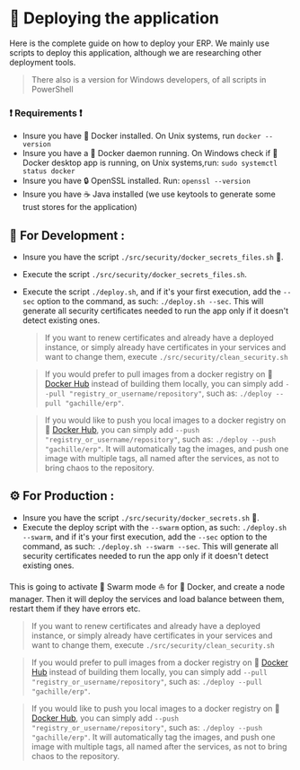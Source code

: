# :rocket: Deploying the application

Here is the complete guide on how to deploy your ERP.
We mainly use scripts to deploy this application, although we are researching other deployment tools.

> There also is a version for Windows developers, of all scripts in PowerShell

### :exclamation: Requirements :exclamation:

- Insure you have :whale: Docker installed. On Unix systems, run `docker --version`
- Insure you have a :whale: Docker daemon running. On Windows check if :whale: Docker desktop app is running, on Unix systems,run: `sudo systemctl status docker`
- Insure you have :lock: OpenSSL installed. Run: `openssl --version`
- Insure you have :coffee: Java installed (we use keytools to generate some trust stores for the application)

## :hammer: **For Development** :

- Insure you have the script `./src/security/docker_secrets_files.sh` :key:.
- Execute the script `./src/security/docker_secrets_files.sh`.
- Execute the script `./deploy.sh`, and if it's your first execution, add the `--sec` option to the command, as such: `./deploy.sh --sec`. This will generate all security certificates needed to run the app only if it doesn't detect existing ones.

  > If you want to renew certificates and already have a deployed instance, or simply already have certificates in your services and want to change them, execute `./src/security/clean_security.sh`

  > If you would prefer to pull images from a docker registry on :whale: [Docker Hub](https://hub.docker.com) instead of building them locally, you can simply add `--pull "registry_or_username/repository"`, such as: `./deploy --pull "gachille/erp"`.

  > If you would like to push you local images to a docker registry on :whale: [Docker Hub](https://hub.docker.com), you can simply add `--push "registry_or_username/repository"`, such as: `./deploy --push "gachille/erp"`. It will automatically tag the images, and push one image with multiple tags, all named after the services, as not to bring chaos to the repository.

## :gear: **For Production** :

- Insure you have the script `./src/security/docker_secrets.sh` :key:.
- Execute the deploy script with the `--swarm` option, as such: `./deploy.sh --swarm`, and if it's your first execution, add the `--sec` option to the command, as such: `./deploy.sh --swarm --sec`. This will generate all security certificates needed to run the app only if it doesn't detect existing ones.

This is going to activate :ship: Swarm mode :sailboat: for :whale: Docker, and create a node manager. Then it will deploy the services and load balance between them, restart them if they have errors etc.

> If you want to renew certificates and already have a deployed instance, or simply already have certificates in your services and want to change them, execute `./src/security/clean_security.sh`

> If you would prefer to pull images from a docker registry on :whale: [Docker Hub](https://hub.docker.com) instead of building them locally, you can simply add `--pull "registry_or_username/repository"`, such as: `./deploy --pull "gachille/erp"`.

> If you would like to push you local images to a docker registry on :whale: [Docker Hub](https://hub.docker.com), you can simply add `--push "registry_or_username/repository"`, such as: `./deploy --push "gachille/erp"`. It will automatically tag the images, and push one image with multiple tags, all named after the services, as not to bring chaos to the repository.
